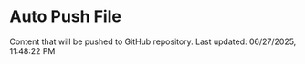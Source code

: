 # Auto Push File

Content that will be pushed to GitHub repository.
Last updated: 06/27/2025, 11:48:22 PM